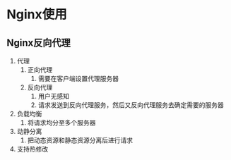 # Nginx使用

## Nginx反向代理

1. 代理
   1. 正向代理
      1. 需要在客户端设置代理服务器
   2. 反向代理
      1. 用户无感知
      2. 请求发送到反向代理服务，然后又反向代理服务去确定需要的服务器
2. 负载均衡
   1. 将请求均分至多个服务器
3. 动静分离
   1. 把动态资源和静态资源分离后进行请求
4. 支持热修改

